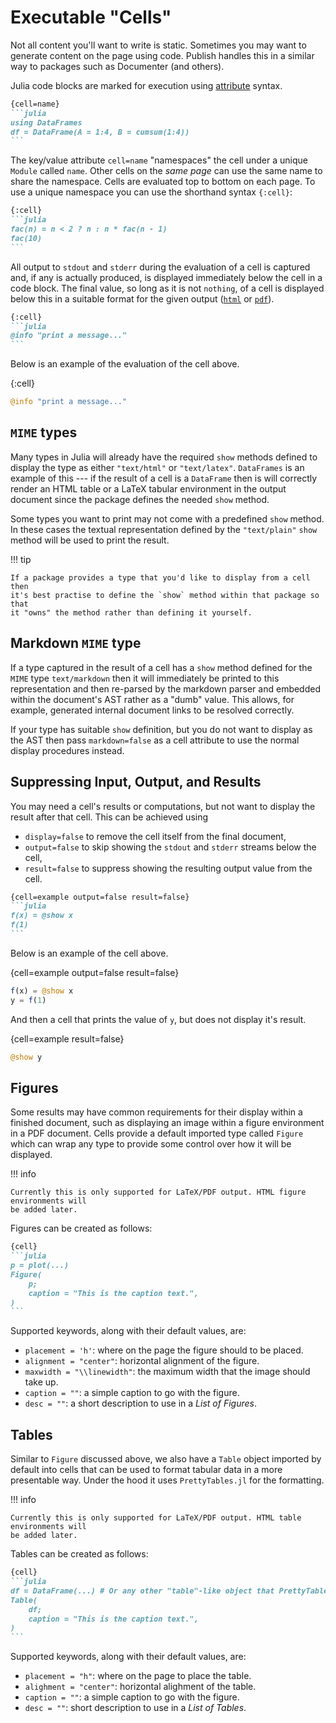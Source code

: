 # Executable "Cells"

Not all content you'll want to write is static. Sometimes you may want to
generate content on the page using code. Publish handles this in a similar way
to packages such as Documenter (and others).

Julia code blocks are marked for execution using [attribute](# "Attributes")
syntax.

````markdown
{cell=name}
```julia
using DataFrames
df = DataFrame(A = 1:4, B = cumsum(1:4))
```
````

The key/value attribute `cell=name` "namespaces" the cell under a unique
`Module` called `name`. Other cells on the *same page* can use the same name to
share the namespace. Cells are evaluated top to bottom on each page. To use a
unique namespace you can use the shorthand syntax `{:cell}`:

````markdown
{:cell}
```julia
fac(n) = n < 2 ? n : n * fac(n - 1)
fac(10)
```
````

All output to `stdout` and `stderr` during the evaluation of a cell is captured
and, if any is actually produced, is displayed immediately below the cell in a
code block. The final value, so long as it is not `nothing`, of a cell is
displayed below this in a suitable format for the given output ([`html`](#) or
[`pdf`](#)).

````markdown
{:cell}
```julia
@info "print a message..."
```
````

Below is an example of the evaluation of the cell above.

{:cell}
```julia
@info "print a message..."
```

## `MIME` types

Many types in Julia will already have the required `show` methods defined to
display the type as either `"text/html"` or `"text/latex"`. `DataFrames` is an
example of this --- if the result of a cell is a `DataFrame` then is will
correctly render an HTML table or a LaTeX tabular environment in the output
document since the package defines the needed `show` method.

Some types you want to print may not come with a predefined `show` method. In
these cases the textual representation defined by the `"text/plain"` `show`
method will be used to print the result.

!!! tip

    If a package provides a type that you'd like to display from a cell then
    it's best practise to define the `show` method within that package so that
    it "owns" the method rather than defining it yourself.

## Markdown `MIME` type

If a type captured in the result of a cell has a `show` method defined for the
`MIME` type `text/markdown` then it will immediately be printed to this
representation and then re-parsed by the markdown parser and embedded within
the document's AST rather as a "dumb" value. This allows, for example,
generated internal document links to be resolved correctly.

If your type has suitable `show` definition, but you do not want to display as
the AST then pass `markdown=false` as a cell attribute to use the normal
display procedures instead.

## Suppressing Input, Output, and Results

You may need a cell's results or computations, but not want to display the
result after that cell. This can be achieved using

  - `display=false` to remove the cell itself from the final document,
  - `output=false` to skip showing the `stdout` and `stderr` streams below the cell,
  - `result=false` to suppress showing the resulting output value from the cell.

````markdown
{cell=example output=false result=false}
```julia
f(x) = @show x
f(1)
```
````

Below is an example of the cell above.

{cell=example output=false result=false}
```julia
f(x) = @show x
y = f(1)
```

And then a cell that prints the value of `y`, but does not display it's result.

{cell=example result=false}
```julia
@show y
```

## Figures

Some results may have common requirements for their display within a finished document,
such as displaying an image within a figure environment in a PDF document. Cells provide
a default imported type called `Figure` which can wrap any type to provide some control
over how it will be displayed.

!!! info

    Currently this is only supported for LaTeX/PDF output. HTML figure environments will
    be added later.

Figures can be created as follows:

````markdown
{cell}
```julia
p = plot(...)
Figure(
    p;
    caption = "This is the caption text.",
)
```
````

Supported keywords, along with their default values, are:

  - `placement = 'h'`: where on the page the figure should to be placed.
  - `alignment = "center"`: horizontal alignment of the figure.
  - `maxwidth = "\\linewidth"`: the maximum width that the image should take up.
  - `caption = ""`: a simple caption to go with the figure.
  - `desc = ""`: a short description to use in a *List of Figures*.

## Tables

Similar to `Figure` discussed above, we also have a `Table` object imported by default
into cells that can be used to format tabular data in a more presentable way. Under the
hood it uses `PrettyTables.jl` for the formatting.

!!! info

    Currently this is only supported for LaTeX/PDF output. HTML table environments will
    be added later.

Tables can be created as follows:

````markdown
{cell}
```julia
df = DataFrame(...) # Or any other "table"-like object that PrettyTables supports.
Table(
    df;
    caption = "This is the caption text.",
)
```
````

Supported keywords, along with their default values, are:

  - `placement = "h"`: where on the page to place the table.
  - `alighment = "center"`: horizontal alighment of the table.
  - `caption = ""`: a simple caption to go with the figure.
  - `desc = ""`: short description to use in a *List of Tables*.